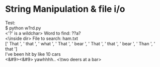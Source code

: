 # String Manipulation & file i/o

Test:
<br> $ python w\?rd.py
<br> <\'?' is a wildchar> Word to find: ??a?
<br> <\inside dir> File to search: ham.txt
<br> [' That ', ' that ', ' what ', ' That ', ' bear ', ' That ', ' that ', ' bear ', ' Than ', ' that ']
<br> I've been hit by like 10 cars
<br><&#9><&#9> yawhhhh.. <\two deers at a bar>
